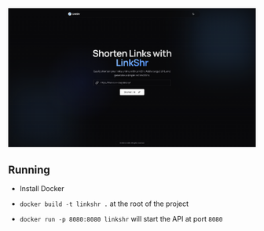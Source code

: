 <h2 align='center'>

<img src="https://github.com/StamTsag/linkshr/blob/main/.github/assets/preview.png" alt='LinkShr preview'>
  
</h2>

## Running

- Install Docker

- `docker build -t linkshr .` at the root of the project

- `docker run -p 8080:8080 linkshr` will start the API at port `8080`
